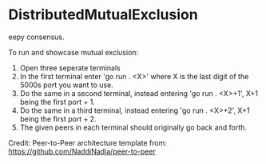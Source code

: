 # DistributedMutualExclusion

eepy consensus.

To run and showcase mutual exclusion:

1. Open three seperate terminals
2. In the first terminal enter 'go run . \<X>\' where X is the last digit of the 5000s port you want to use.
3. Do the same in a second terminal, instead entering 'go run . \<X>+1\', X+1 being the first port + 1.
4. Do the same in a third terminal, instead entering 'go run . \<X>+2\', X+1 being the first port + 2.
5. The given peers in each terminal should originally go back and forth.

Credit:
Peer-to-Peer architecture template from: https://github.com/NaddiNadja/peer-to-peer
